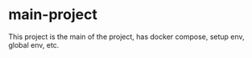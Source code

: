 # main-project
This project is the main of the project, has docker compose, setup env, global env, etc.
